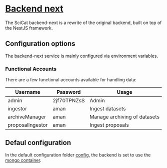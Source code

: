 # [Backend next](https://github.com/SciCatProject/scicat-backend-next)

The SciCat backend-next is a rewrite of the original backend, built on top of the NestJS framework.

## Configuration options

The backend-next service is mainly configured via environment variables.

### Functional Accounts

There are a few functional accounts available for handling data:

| Username         | Password    | Usage                        |
| ---------------- | ----------- | ---------------------------- |
| admin            | 2jf70TPNZsS | Admin                        |
| ingestor         | aman        | Ingest datasets              |
| archiveManager   | aman        | Manage archiving of datasets |
| proposalIngestor | aman        | Ingest proposals             |

## Defaul configuration

In the default configuration folder [config](./config), the backend is set to use the [mongo container](../mongodb/).

